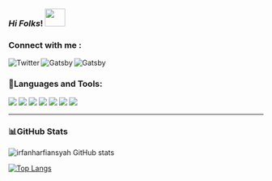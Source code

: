 ### ***Hi Folks***! <img src="https://user-images.githubusercontent.com/71871211/128218014-e4ee2b40-54dd-4ccd-99eb-2439f2f7adf7.gif" width="40" height="35"/>

### Connect with me :
[<img align="left" alt="Twitter"  src="https://img.shields.io/twitter/url?label=Twitter&logo=twitter&style=social&url=https%3A%2F%2Ftwitter.com%2FirfanHarfians" />][instagram]
[<img align="left" alt="Gatsby"  src="https://img.shields.io/twitter/url?label=LinkedIn&logo=linkedIn&style=social&url=https%3A%2F%2Fwww.linkedin.com%2Fin%2Firfan-harfiansyah" />][linkedin]
[<img align="left" alt="Gatsby"  src="https://img.shields.io/twitter/url?label=Instagram&logo=instagram&style=social&url=https%3A%2F%2Fwww.instagram.com%2Firfanharfiansyah%2F" />][linkedin]
 <br/>
 ### 🔧Languages and Tools:
 
![](https://img.shields.io/badge/Editor-VisualStudioCode-informational?style=flat&logo=visual-studio-code&logoColor=white&color=2bbc8a)
![](https://img.shields.io/badge/Code-Flutter-informational?style=flat&logo=flutter&logoColor=white&color=2bbc8a)
![](https://img.shields.io/badge/Code-Laravel-informational?style=flat&logo=laravel&logoColor=white&color=2bbc8a)
![](https://img.shields.io/badge/Code-Java-informational?style=flat&logo=java&logoColor=white&color=2bbc8a)
![](https://img.shields.io/badge/Code-Php-informational?style=flat&logo=php&logoColor=white&color=2bbc8a)
![](https://img.shields.io/badge/Shell-Bash-informational?style=flat&logo=gnu-bash&logoColor=white&color=2bbc8a)
![](https://img.shields.io/badge/Tools-Git-informational?style=flat&logo=Git&logoColor=white&color=2bbc8a)

___________________________________________

### 📊GitHub Stats 

![irfanharfiansyah GitHub stats](https://github-readme-stats.vercel.app/api?username=irfanharfiansyah&theme=highcontrast&show_icons=true)

[![Top Langs](https://github-readme-stats.vercel.app/api/top-langs/?username=irfanharfiansyah&theme=highcontrast)](https://github.com/irfanharfiansyah/github-readme-stats)




[website]: https://codeSTACKr.com
[course]: http://vsCodeHero.com
[twitter]: https://twitter.com/irfanHarfians
[youtube]: https://youtube.com/codeSTACKr
[instagram]: https://instagram.com/irfanharfiansyah
[linkedin]: https://www.linkedin.com/in/irfan-harfiansyah
[webdevplaylist]: https://www.youtube.com/playlist?list=PLkwxH9e_vrAJ0WbEsFA9W3I1W-g_BTsbt
[jsplaylist]: https://www.youtube.com/playlist?list=PLkwxH9e_vrALRJKu7wfXby3MKeflhTu6B
[cssplaylist]: https://www.youtube.com/playlist?list=PLkwxH9e_vrALSdvZuEh6gqQdmDoDIoqz4
[reactplaylist]: https://www.youtube.com/playlist?list=PLkwxH9e_vrAK4TdffpxKY3QGyHCpxFcQ0
